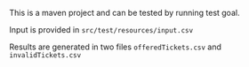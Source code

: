 This is a maven project and can be tested by running test goal.

Input is provided in `src/test/resources/input.csv`

Results are generated in two files `offeredTickets.csv` and `invalidTickets.csv` 